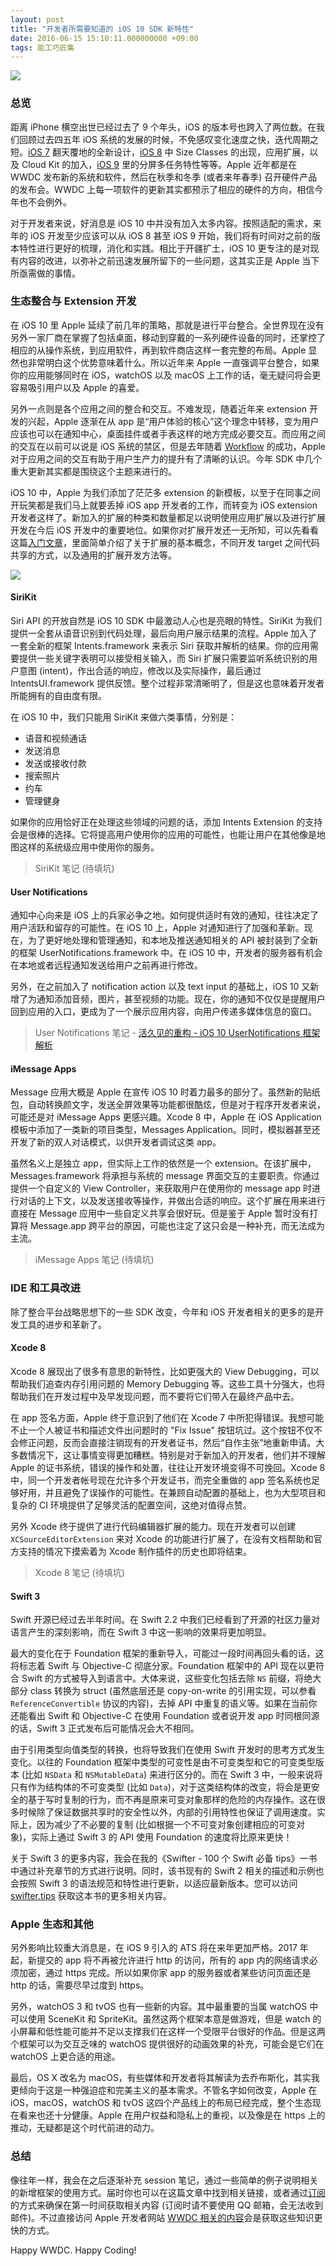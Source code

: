 ```yaml
---
layout: post
title: "开发者所需要知道的 iOS 10 SDK 新特性"
date: 2016-06-15 15:10:11.000000000 +09:00
tags: 能工巧匠集
---
```


![](/assets/images/2016/ios-10-title.png)

### 总览

距离 iPhone 横空出世已经过去了 9 个年头，iOS 的版本号也跨入了两位数。在我们回顾过去四五年 iOS 系统的发展的时候，不免感叹变化速度之快，迭代周期之短。[iOS 7](https://onevcat.com/2013/06/developer-should-know-about-ios7/) 翻天覆地的全新设计，[iOS 8](https://onevcat.com/2014/07/developer-should-know-about-ios8/) 中 Size Classes 的出现，应用扩展，以及 Cloud Kit 的加入，[iOS 9](https://onevcat.com/2015/06/ios9-sdk/) 里的分屏多任务特性等等。Apple 近年都是在 WWDC 发布新的系统和软件，然后在秋季和冬季 (或者来年春季) 召开硬件产品的发布会。WWDC 上每一项软件的更新其实都预示了相应的硬件的方向，相信今年也不会例外。

对于开发者来说，好消息是 iOS 10 中并没有加入太多内容。按照适配的需求，来年的 iOS 开发至少应该可以从 iOS 8 甚至 iOS 9 开始，我们将有时间对之前的版本特性进行更好的梳理，消化和实践。相比于开疆扩土，iOS 10 更专注的是对现有内容的改进，以弥补之前迅速发展所留下的一些问题，这其实正是 Apple 当下所亟需做的事情。

### 生态整合与 Extension 开发

在 iOS 10 里 Apple 延续了前几年的策略，那就是进行平台整合。全世界现在没有另外一家厂商在掌握了包括桌面，移动到穿戴的一系列硬件设备的同时，还掌控了相应的从操作系统，到应用软件，再到软件商店这样一套完整的布局。Apple 显然也非常明白这个优势意味着什么。所以近年来 Apple 一直强调平台整合，如果你的应用能够同时在 iOS，watchOS 以及 macOS 上工作的话，毫无疑问将会更容易吸引用户以及 Apple 的喜爱。

另外一点则是各个应用之间的整合和交互。不难发现，随着近年来 extension 开发的兴起，Apple 逐渐在从 app 是“用户体验的核心”这个理念中转移，变为用户应该也可以在通知中心，桌面挂件或者手表这样的地方完成必要交互。而应用之间的交互在以前可以说是 iOS 系统的禁区，但是去年随着 [Workflow](https://workflow.is) 的成功，Apple 对于应用之间的交互有助于用户生产力的提升有了清晰的认识。今年 SDK 中几个重大更新其实都是围绕这个主题来进行的。

iOS 10 中，Apple 为我们添加了茫茫多 extension 的新模板，以至于在同事之间开玩笑都是我们马上就要丢掉 iOS app 开发者的工作，而转变为 iOS extension 开发者这样了。新加入的扩展的种类和数量都足以说明使用应用扩展以及进行扩展开发在今后 iOS 开发中的重要地位。如果你对扩展开发还一无所知，可以先看看这篇[入门文章](https://onevcat.com/2014/08/notification-today-widget/)，里面简单介绍了关于扩展的基本概念，不同开发 target 之间代码共享的方式，以及通用的扩展开发方法等。

![](/assets/images/2016/extentions-ios-10.png)

#### SiriKit

Siri API 的开放自然是 iOS 10 SDK 中最激动人心也是亮眼的特性。SiriKit 为我们提供一全套从语音识别到代码处理，最后向用户展示结果的流程。Apple 加入了一套全新的框架 Intents.framework 来表示 Siri 获取并解析的结果。你的应用需要提供一些关键字表明可以接受相关输入，而 Siri 扩展只需要监听系统识别的用户意图 (intent)，作出合适的响应，修改以及实际操作，最后通过 IntentsUI.framework 提供反馈。整个过程非常清晰明了，但是这也意味着开发者所能拥有的自由度有限。

在 iOS 10 中，我们只能用 SiriKit 来做六类事情，分别是：

* 语音和视频通话
* 发送消息
* 发送或接收付款
* 搜索照片
* 约车
* 管理健身

如果你的应用恰好正在处理这些领域的问题的话，添加 Intents Extension 的支持会是很棒的选择。它将提高用户使用你的应用的可能性，也能让用户在其他像是地图这样的系统级应用中使用你的服务。

> SiriKit 笔记 (待填坑)

#### User Notifications

通知中心向来是 iOS 上的兵家必争之地。如何提供适时有效的通知，往往决定了用户活跃和留存的可能性。在 iOS 10 上，Apple 对通知进行了加强和革新。现在，为了更好地处理和管理通知，和本地及推送通知相关的 API 被封装到了全新的框架 UserNotifications.framework 中。在 iOS 10 中，开发者的服务器有机会在本地或者远程通知发送给用户之前再进行修改。

另外，在之前加入了 notification action 以及 text input 的基础上，iOS 10 又新增了为通知添加音频，图片，甚至视频的功能。现在，你的通知不仅仅是提醒用户回到应用的入口，更成为了一个展示应用内容，向用户传递多媒体信息的窗口。

> User Notifications 笔记 - [活久见的重构 - iOS 10 UserNotifications 框架解析](https://onevcat.com/2016/08/notification/)

#### iMessage Apps

Message 应用大概是 Apple 在宣传 iOS 10 时着力最多的部分了。虽然新的贴纸包，自动转换颜文字，发送全屏效果等功能都很酷炫，但是对于程序开发者来说，可能还是对 iMessage Apps 更感兴趣。Xcode 8 中，Apple 在 iOS Application 模板中添加了一类新的项目类型，Messages Application。同时，模拟器甚至还开发了新的双人对话模式，以供开发者调试这类 app。

虽然名义上是独立 app，但实际上工作的依然是一个 extension。在该扩展中，Messages.framework 将承担与系统的 message 界面交互的主要职责。你通过提供一个自定义的 View Controller，来获取用户在使用你的 message app 时进行对话的上下文，以及发送接收等操作，并做出合适的响应。这个扩展在用来进行直接在 Message 应用中一些自定义共享会很好玩。但是鉴于 Apple 暂时没有打算将 Message.app 跨平台的原因，可能也注定了这只会是一种补充，而无法成为主流。

> iMessage Apps 笔记 (待填坑)

### IDE 和工具改进

除了整合平台战略思想下的一些 SDK 改变，今年和 iOS 开发者相关的更多的是开发工具的进步和革新了。

#### Xcode 8

Xcode 8 展现出了很多有意思的新特性，比如更强大的 View Debugging，可以帮助我们追查内存引用问题的 Memory Debugging 等。这些工具十分强大，也将帮助我们在开发过程中及早发现问题，而不要将它们带入在最终产品中去。

在 app 签名方面，Apple 终于意识到了他们在 Xcode 7 中所犯得错误。我想可能不止一个人被证书和描述文件出问题时的 "Fix Issue" 按钮坑过。这个按钮不仅不会修正问题，反而会直接注销现有的开发者证书，然后“自作主张”地重新申请。大多数情况下，这让事情变得更加糟糕。特别是对于新加入的开发者，他们并不理解 Apple 的证书系统，错误的操作和处置，往往让开发环境变得不可挽回。Xcode 8 中，同一个开发者帐号现在允许多个开发证书，而完全重做的 app 签名系统也足够好用，并且避免了误操作的可能性。在兼顾自动配置的基础上，也为大型项目和复杂的 CI 环境提供了足够灵活的配置空间，这绝对值得点赞。

另外 Xcode 终于提供了进行代码编辑器扩展的能力。现在开发者可以创建 `XCSourceEditorExtension` 来对 Xcode 的功能进行扩展了，在没有文档帮助和官方支持的情况下摸索着为 Xcode 制作插件的历史也即将结束。

> Xcode 8 笔记 (待填坑)

#### Swift 3

Swift 开源已经过去半年时间。在 Swift 2.2 中我们已经看到了开源的社区力量对语言产生的深刻影响，而在 Swift 3 中这一影响的效果将更加明显。

最大的变化在于 Foundation 框架的重新导入，可能过一段时间再回头看的话，这将标志着 Swift 与 Objective-C 彻底分家。Foundation 框架中的 API 现在以更符合 Swift 的方式被导入到语言中。大体来说，这些变化包括去除 `NS` 前缀，将绝大部分 class 转换为 struct (虽然底层还是 copy-on-write 的引用实现，可以参看 `ReferenceConvertible` 协议的内容)，去掉 API 中重复的语义等。如果在当前你还能看出 Swift 和 Objective-C 在使用 Foundation 或者说开发 app 时同根同源的话，Swift 3 正式发布后可能情况会大不相同。

由于引用类型向值类型的转换，也将导致我们在使用 Swift 开发时的思考方式发生变化。以往的 Foundation 框架中类型的可变性是由不可变类型和它的可变类型版本 (比如 `NSData` 和 `NSMutableData`) 来进行区分的。而在 Swift 3 中，一般来说将只有作为结构体的不可变类型 (比如 `Data`)，对于这类结构体的改变，将会是更安全的基于写时复制的行为，而不再是原来可变对象那样的危险的内存操作。这在很多时候除了保证数据共享时的安全性以外，内部的引用特性也保证了调用速度。实际上，因为减少了不必要的复制 (比如根据一个不可变对象创建相应的可变对象)，实际上通过 Swift 3 的 API 使用 Foundation 的速度将比原来更快！

关于 Swift 3 的更多内容，我会在我的《Swifter - 100 个 Swift 必备 tips》一书中通过补充章节的方式进行说明。同时，该书现有的 Swift 2 相关的描述和示例也会按照 Swift 3 的语法规范和特性进行更新，以适应最新版本。您可以访问 [swifter.tips](http://swifter.tips/buy) 获取这本书的更多相关内容。

### Apple 生态和其他

另外影响比较重大消息是，在 iOS 9 引入的 ATS 将在来年更加严格。2017 年起，新提交的 app 将不再被允许进行 http 的访问，所有的 app 内的网络请求必须加密，通过 https 完成。所以如果你家 app 的服务器或者某些访问页面还是 http 的话，需要尽早过度到 https。

另外，watchOS 3 和 tvOS 也有一些新的内容。其中最重要的当属 watchOS 中可以使用 SceneKit 和 SpriteKit。虽然这两个框架本意是做游戏，但是 watch 的小屏幕和低性能可能并不足以支撑我们在这样一个受限平台很好的作品。但是这两个框架可以为交互乏味的 watchOS 提供很好的动画效果的补充，可能会是它们在 watchOS 上更合适的用途。

最后，OS X 改名为 macOS，有些媒体和开发者将其解读为去乔布斯化，其实我更倾向于这是一种强迫症和完美主义的基本需求。不管名字如何改变，Apple 在 iOS，macOS，watchOS 和 tvOS 这四个产品线上的布局已经完成，整个生态现在看来也还十分健康。Apple 在用户权益和隐私上的重视，以及像是在 https 上的推动，无疑都是这个时代前进的动力。

### 总结

像往年一样，我会在之后逐渐补充 session 笔记，通过一些简单的例子说明相关的新增框架的使用方式。届时你也可以在这篇文章中找到相关链接，或者通过[订阅](https://store.objccn.io/subscribe/)的方式来确保在第一时间获取相关内容 (订阅时请不要使用 QQ 邮箱，会无法收到邮件)。不过直接访问 Apple 开发者网站 [WWDC 相关的内容](https://developer.apple.com/wwdc/)会是获取这些知识更快的方式。

Happy WWDC. Happy Coding!


